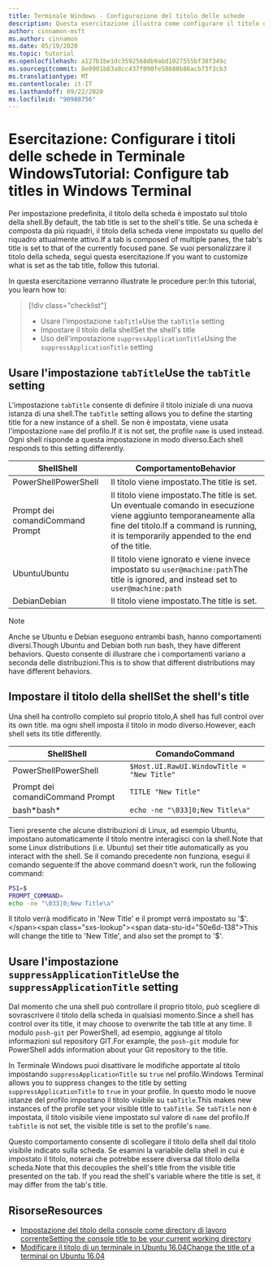 ```yaml
---
title: Terminale Windows - Configurazione del titolo delle schede
description: Questa esercitazione illustra come configurare il titolo delle schede in Terminale Windows.
author: cinnamon-msft
ms.author: cinnamon
ms.date: 05/19/2020
ms.topic: tutorial
ms.openlocfilehash: a127b1be1dc3592568db9abd1027555bf38f349c
ms.sourcegitcommit: 8e0901b83a8cc437f090fe58688b86acb73f3cb3
ms.translationtype: MT
ms.contentlocale: it-IT
ms.lasthandoff: 09/22/2020
ms.locfileid: "90988756"
---
```

# <a name="tutorial-configure-tab-titles-in-windows-terminal"></a><span data-ttu-id="50e6d-103">Esercitazione: Configurare i titoli delle schede in Terminale Windows</span><span class="sxs-lookup"><span data-stu-id="50e6d-103">Tutorial: Configure tab titles in Windows Terminal</span></span>

<span data-ttu-id="50e6d-104">Per impostazione predefinita, il titolo della scheda è impostato sul titolo della shell.</span><span class="sxs-lookup"><span data-stu-id="50e6d-104">By default, the tab title is set to the shell's title.</span></span> <span data-ttu-id="50e6d-105">Se una scheda è composta da più riquadri, il titolo della scheda viene impostato su quello del riquadro attualmente attivo.</span><span class="sxs-lookup"><span data-stu-id="50e6d-105">If a tab is composed of multiple panes, the tab's title is set to that of the currently focused pane.</span></span> <span data-ttu-id="50e6d-106">Se vuoi personalizzare il titolo della scheda, segui questa esercitazione.</span><span class="sxs-lookup"><span data-stu-id="50e6d-106">If you want to customize what is set as the tab title, follow this tutorial.</span></span>

<span data-ttu-id="50e6d-107">In questa esercitazione verranno illustrate le procedure per:</span><span class="sxs-lookup"><span data-stu-id="50e6d-107">In this tutorial, you learn how to:</span></span>

> [!div class="checklist"]
> * <span data-ttu-id="50e6d-108">Usare l'impostazione `tabTitle`</span><span class="sxs-lookup"><span data-stu-id="50e6d-108">Use the `tabTitle` setting</span></span>
> * <span data-ttu-id="50e6d-109">Impostare il titolo della shell</span><span class="sxs-lookup"><span data-stu-id="50e6d-109">Set the shell's title</span></span>
> * <span data-ttu-id="50e6d-110">Uso dell'impostazione `suppressApplicationTitle`</span><span class="sxs-lookup"><span data-stu-id="50e6d-110">Using the `suppressApplicationTitle` setting</span></span>

## <a name="use-the-tabtitle-setting"></a><span data-ttu-id="50e6d-111">Usare l'impostazione `tabTitle`</span><span class="sxs-lookup"><span data-stu-id="50e6d-111">Use the `tabTitle` setting</span></span>

<span data-ttu-id="50e6d-112">L'impostazione `tabTitle` consente di definire il titolo iniziale di una nuova istanza di una shell.</span><span class="sxs-lookup"><span data-stu-id="50e6d-112">The `tabTitle` setting allows you to define the starting title for a new instance of a shell.</span></span> <span data-ttu-id="50e6d-113">Se non è impostata, viene usata l'impostazione `name` del profilo.</span><span class="sxs-lookup"><span data-stu-id="50e6d-113">If it is not set, the profile `name` is used instead.</span></span> <span data-ttu-id="50e6d-114">Ogni shell risponde a questa impostazione in modo diverso.</span><span class="sxs-lookup"><span data-stu-id="50e6d-114">Each shell responds to this setting differently.</span></span>

| <span data-ttu-id="50e6d-115">Shell</span><span class="sxs-lookup"><span data-stu-id="50e6d-115">Shell</span></span> | <span data-ttu-id="50e6d-116">Comportamento</span><span class="sxs-lookup"><span data-stu-id="50e6d-116">Behavior</span></span> |
| ----- | -------- |
| <span data-ttu-id="50e6d-117">PowerShell</span><span class="sxs-lookup"><span data-stu-id="50e6d-117">PowerShell</span></span> | <span data-ttu-id="50e6d-118">Il titolo viene impostato.</span><span class="sxs-lookup"><span data-stu-id="50e6d-118">The title is set.</span></span> |
| <span data-ttu-id="50e6d-119">Prompt dei comandi</span><span class="sxs-lookup"><span data-stu-id="50e6d-119">Command Prompt</span></span> | <span data-ttu-id="50e6d-120">Il titolo viene impostato.</span><span class="sxs-lookup"><span data-stu-id="50e6d-120">The title is set.</span></span> <span data-ttu-id="50e6d-121">Un eventuale comando in esecuzione viene aggiunto temporaneamente alla fine del titolo.</span><span class="sxs-lookup"><span data-stu-id="50e6d-121">If a command is running, it is temporarily appended to the end of the title.</span></span> |
| <span data-ttu-id="50e6d-122">Ubuntu</span><span class="sxs-lookup"><span data-stu-id="50e6d-122">Ubuntu</span></span> | <span data-ttu-id="50e6d-123">Il titolo viene ignorato e viene invece impostato su `user@machine:path`</span><span class="sxs-lookup"><span data-stu-id="50e6d-123">The title is ignored, and instead set to `user@machine:path`</span></span> |
| <span data-ttu-id="50e6d-124">Debian</span><span class="sxs-lookup"><span data-stu-id="50e6d-124">Debian</span></span> | <span data-ttu-id="50e6d-125">Il titolo viene impostato.</span><span class="sxs-lookup"><span data-stu-id="50e6d-125">The title is set.</span></span> |

> [!NOTE]
> <span data-ttu-id="50e6d-126">Anche se Ubuntu e Debian eseguono entrambi bash, hanno comportamenti diversi.</span><span class="sxs-lookup"><span data-stu-id="50e6d-126">Though Ubuntu and Debian both run bash, they have different behaviors.</span></span> <span data-ttu-id="50e6d-127">Questo consente di illustrare che i comportamenti variano a seconda delle distribuzioni.</span><span class="sxs-lookup"><span data-stu-id="50e6d-127">This is to show that different distributions may have different behaviors.</span></span>

## <a name="set-the-shells-title"></a><span data-ttu-id="50e6d-128">Impostare il titolo della shell</span><span class="sxs-lookup"><span data-stu-id="50e6d-128">Set the shell's title</span></span>

<span data-ttu-id="50e6d-129">Una shell ha controllo completo sul proprio titolo,</span><span class="sxs-lookup"><span data-stu-id="50e6d-129">A shell has full control over its own title.</span></span> <span data-ttu-id="50e6d-130">ma ogni shell imposta il titolo in modo diverso.</span><span class="sxs-lookup"><span data-stu-id="50e6d-130">However, each shell sets its title differently.</span></span>

| <span data-ttu-id="50e6d-131">Shell</span><span class="sxs-lookup"><span data-stu-id="50e6d-131">Shell</span></span> | <span data-ttu-id="50e6d-132">Comando</span><span class="sxs-lookup"><span data-stu-id="50e6d-132">Command</span></span> |
| ----- | ------- |
| <span data-ttu-id="50e6d-133">PowerShell</span><span class="sxs-lookup"><span data-stu-id="50e6d-133">PowerShell</span></span> | `$Host.UI.RawUI.WindowTitle = "New Title"` |
| <span data-ttu-id="50e6d-134">Prompt dei comandi</span><span class="sxs-lookup"><span data-stu-id="50e6d-134">Command Prompt</span></span> | `TITLE "New Title"` |
| <span data-ttu-id="50e6d-135">bash\*</span><span class="sxs-lookup"><span data-stu-id="50e6d-135">bash\*</span></span> | `echo -ne "\033]0;New Title\a"` |

<span data-ttu-id="50e6d-136">Tieni presente che alcune distribuzioni di Linux, ad esempio Ubuntu, impostano automaticamente il titolo mentre interagisci con la shell.</span><span class="sxs-lookup"><span data-stu-id="50e6d-136">Note that some Linux distributions (i.e. Ubuntu) set their title automatically as you interact with the shell.</span></span> <span data-ttu-id="50e6d-137">Se il comando precedente non funziona, esegui il comando seguente:</span><span class="sxs-lookup"><span data-stu-id="50e6d-137">If the above command doesn't work, run the following command:</span></span>

```bash
PS1=$
PROMPT_COMMAND=
echo -ne "\033]0;New Title\a"
```

<span data-ttu-id="50e6d-138">Il titolo verrà modificato in 'New Title' e il prompt verrà impostato su '$'.</span><span class="sxs-lookup"><span data-stu-id="50e6d-138">This will change the title to 'New Title', and also set the prompt to '$'.</span></span>

## <a name="use-the-suppressapplicationtitle-setting"></a><span data-ttu-id="50e6d-139">Usare l'impostazione `suppressApplicationTitle`</span><span class="sxs-lookup"><span data-stu-id="50e6d-139">Use the `suppressApplicationTitle` setting</span></span>

<span data-ttu-id="50e6d-140">Dal momento che una shell può controllare il proprio titolo, può scegliere di sovrascrivere il titolo della scheda in qualsiasi momento.</span><span class="sxs-lookup"><span data-stu-id="50e6d-140">Since a shell has control over its title, it may choose to overwrite the tab title at any time.</span></span> <span data-ttu-id="50e6d-141">Il modulo `posh-git` per PowerShell, ad esempio, aggiunge al titolo informazioni sul repository GIT.</span><span class="sxs-lookup"><span data-stu-id="50e6d-141">For example, the `posh-git` module for PowerShell adds information about your Git repository to the title.</span></span>

<span data-ttu-id="50e6d-142">In Terminale Windows puoi disattivare le modifiche apportate al titolo impostando `suppressApplicationTitle` su `true` nel profilo.</span><span class="sxs-lookup"><span data-stu-id="50e6d-142">Windows Terminal allows you to suppress changes to the title by setting `suppressApplicationTitle` to `true` in your profile.</span></span> <span data-ttu-id="50e6d-143">In questo modo le nuove istanze del profilo impostano il titolo visibile su `tabTitle`.</span><span class="sxs-lookup"><span data-stu-id="50e6d-143">This makes new instances of the profile set your visible title to `tabTitle`.</span></span> <span data-ttu-id="50e6d-144">Se `tabTitle` non è impostata, il titolo visibile viene impostato sul valore di `name` del profilo.</span><span class="sxs-lookup"><span data-stu-id="50e6d-144">If `tabTitle` is not set, the visible title is set to the profile's `name`.</span></span>

<span data-ttu-id="50e6d-145">Questo comportamento consente di scollegare il titolo della shell dal titolo visibile indicato sulla scheda. Se esamini la variabile della shell in cui è impostato il titolo, noterai che potrebbe essere diversa dal titolo della scheda.</span><span class="sxs-lookup"><span data-stu-id="50e6d-145">Note that this decouples the shell's title from the visible title presented on the tab. If you read the shell's variable where the title is set, it may differ from the tab's title.</span></span>

## <a name="resources"></a><span data-ttu-id="50e6d-146">Risorse</span><span class="sxs-lookup"><span data-stu-id="50e6d-146">Resources</span></span>

* [<span data-ttu-id="50e6d-147">Impostazione del titolo della console come directory di lavoro corrente</span><span class="sxs-lookup"><span data-stu-id="50e6d-147">Setting the console title to be your current working directory</span></span>](https://devblogs.microsoft.com/powershell/setting-the-console-title-to-be-your-current-working-directory/)
* [<span data-ttu-id="50e6d-148">Modificare il titolo di un terminale in Ubuntu 16.04</span><span class="sxs-lookup"><span data-stu-id="50e6d-148">Change the title of a terminal on Ubuntu 16.04</span></span>](https://www.zachpfeffer.com/single-post/Change-the-title-of-a-terminal-on-Ubuntu-1604)
